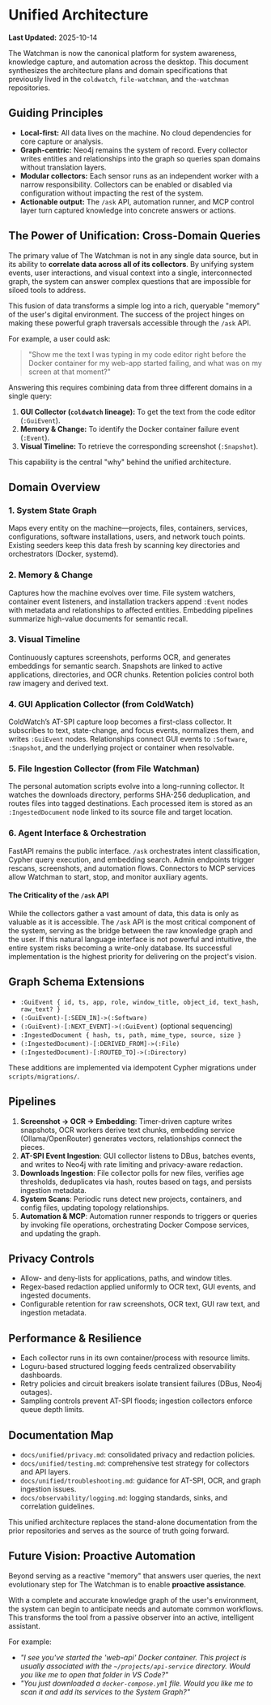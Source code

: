 # Unified Architecture

**Last Updated:** 2025-10-14

The Watchman is now the canonical platform for system awareness, knowledge capture, and automation across the desktop. This document synthesizes the architecture plans and domain specifications that previously lived in the `coldwatch`, `file-watchman`, and `the-watchman` repositories.

## Guiding Principles

- **Local-first:** All data lives on the machine. No cloud dependencies for core capture or analysis.
- **Graph-centric:** Neo4j remains the system of record. Every collector writes entities and relationships into the graph so queries span domains without translation layers.
- **Modular collectors:** Each sensor runs as an independent worker with a narrow responsibility. Collectors can be enabled or disabled via configuration without impacting the rest of the system.
- **Actionable output:** The `/ask` API, automation runner, and MCP control layer turn captured knowledge into concrete answers or actions.

## The Power of Unification: Cross-Domain Queries

The primary value of The Watchman is not in any single data source, but in its ability to **correlate data across all of its collectors**. By unifying system events, user interactions, and visual context into a single, interconnected graph, the system can answer complex questions that are impossible for siloed tools to address.

This fusion of data transforms a simple log into a rich, queryable "memory" of the user's digital environment. The success of the project hinges on making these powerful graph traversals accessible through the `/ask` API.

For example, a user could ask:

> "Show me the text I was typing in my code editor right before the Docker container for my web-app started failing, and what was on my screen at that moment?"

Answering this requires combining data from three different domains in a single query:
1.  **GUI Collector (`coldwatch` lineage):** To get the text from the code editor (`:GuiEvent`).
2.  **Memory & Change:** To identify the Docker container failure event (`:Event`).
3.  **Visual Timeline:** To retrieve the corresponding screenshot (`:Snapshot`).

This capability is the central "why" behind the unified architecture.

## Domain Overview

### 1. System State Graph

Maps every entity on the machine—projects, files, containers, services, configurations, software installations, users, and network touch points. Existing seeders keep this data fresh by scanning key directories and orchestrators (Docker, systemd).

### 2. Memory & Change

Captures how the machine evolves over time. File system watchers, container event listeners, and installation trackers append `:Event` nodes with metadata and relationships to affected entities. Embedding pipelines summarize high-value documents for semantic recall.

### 3. Visual Timeline

Continuously captures screenshots, performs OCR, and generates embeddings for semantic search. Snapshots are linked to active applications, directories, and OCR chunks. Retention policies control both raw imagery and derived text.

### 4. GUI Application Collector (from ColdWatch)

ColdWatch’s AT-SPI capture loop becomes a first-class collector. It subscribes to text, state-change, and focus events, normalizes them, and writes `:GuiEvent` nodes. Relationships connect GUI events to `:Software`, `:Snapshot`, and the underlying project or container when resolvable.

### 5. File Ingestion Collector (from File Watchman)

The personal automation scripts evolve into a long-running collector. It watches the downloads directory, performs SHA-256 deduplication, and routes files into tagged destinations. Each processed item is stored as an `:IngestedDocument` node linked to its source file and target location.

### 6. Agent Interface & Orchestration

FastAPI remains the public interface. `/ask` orchestrates intent classification, Cypher query execution, and embedding search. Admin endpoints trigger rescans, screenshots, and automation flows. Connectors to MCP services allow Watchman to start, stop, and monitor auxiliary agents.

#### The Criticality of the `/ask` API
While the collectors gather a vast amount of data, this data is only as valuable as it is accessible. The `/ask` API is the most critical component of the system, serving as the bridge between the raw knowledge graph and the user. If this natural language interface is not powerful and intuitive, the entire system risks becoming a write-only database. Its successful implementation is the highest priority for delivering on the project's vision.

## Graph Schema Extensions

- `:GuiEvent { id, ts, app, role, window_title, object_id, text_hash, raw_text? }`
- `(:GuiEvent)-[:SEEN_IN]->(:Software)`
- `(:GuiEvent)-[:NEXT_EVENT]->(:GuiEvent)` (optional sequencing)
- `:IngestedDocument { hash, ts, path, mime_type, source, size }`
- `(:IngestedDocument)-[:DERIVED_FROM]->(:File)`
- `(:IngestedDocument)-[:ROUTED_TO]->(:Directory)`

These additions are implemented via idempotent Cypher migrations under `scripts/migrations/`.

## Pipelines

1. **Screenshot → OCR → Embedding**: Timer-driven capture writes snapshots, OCR workers derive text chunks, embedding service (Ollama/OpenRouter) generates vectors, relationships connect the pieces.
2. **AT-SPI Event Ingestion**: GUI collector listens to DBus, batches events, and writes to Neo4j with rate limiting and privacy-aware redaction.
3. **Downloads Ingestion**: File collector polls for new files, verifies age thresholds, deduplicates via hash, routes based on tags, and persists ingestion metadata.
4. **System Scans**: Periodic runs detect new projects, containers, and config files, updating topology relationships.
5. **Automation & MCP**: Automation runner responds to triggers or queries by invoking file operations, orchestrating Docker Compose services, and updating the graph.

## Privacy Controls

- Allow- and deny-lists for applications, paths, and window titles.
- Regex-based redaction applied uniformly to OCR text, GUI events, and ingested documents.
- Configurable retention for raw screenshots, OCR text, GUI raw text, and ingestion metadata.

## Performance & Resilience

- Each collector runs in its own container/process with resource limits.
- Loguru-based structured logging feeds centralized observability dashboards.
- Retry policies and circuit breakers isolate transient failures (DBus, Neo4j outages).
- Sampling controls prevent AT-SPI floods; ingestion collectors enforce queue depth limits.

## Documentation Map

- `docs/unified/privacy.md`: consolidated privacy and redaction policies.
- `docs/unified/testing.md`: comprehensive test strategy for collectors and API layers.
- `docs/unified/troubleshooting.md`: guidance for AT-SPI, OCR, and graph ingestion issues.
- `docs/observability/logging.md`: logging standards, sinks, and correlation guidelines.

This unified architecture replaces the stand-alone documentation from the prior repositories and serves as the source of truth going forward.

## Future Vision: Proactive Automation

Beyond serving as a reactive "memory" that answers user queries, the next evolutionary step for The Watchman is to enable **proactive assistance**.

With a complete and accurate knowledge graph of the user's environment, the system can begin to anticipate needs and automate common workflows. This transforms the tool from a passive observer into an active, intelligent assistant.

For example:
*   *"I see you've started the 'web-api' Docker container. This project is usually associated with the `~/projects/api-service` directory. Would you like me to open that folder in VS Code?"*
*   *"You just downloaded a `docker-compose.yml` file. Would you like me to scan it and add its services to the System Graph?"*
